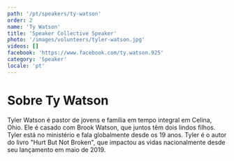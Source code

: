 ```yaml
---
path: '/pt/speakers/ty-watson'
order: 2
name: 'Ty Watson'
title: 'Speaker Collective Speaker'
photo: '/images/volunteers/tyler-watson.jpg'
videos: []
facebook: 'https://www.facebook.com/ty.watson.925'
category: 'Speaker'
locale: 'pt'
---
```


# Sobre Ty Watson

Tyler Watson é pastor de jovens e família em tempo integral em Celina, Ohio. Ele é casado com Brook Watson, que juntos têm dois lindos filhos. Tyler está no ministério e fala globalmente desde os 19 anos. Tyler é o autor do livro "Hurt But Not Broken", que impactou as vidas nacionalmente desde seu lançamento em maio de 2019.